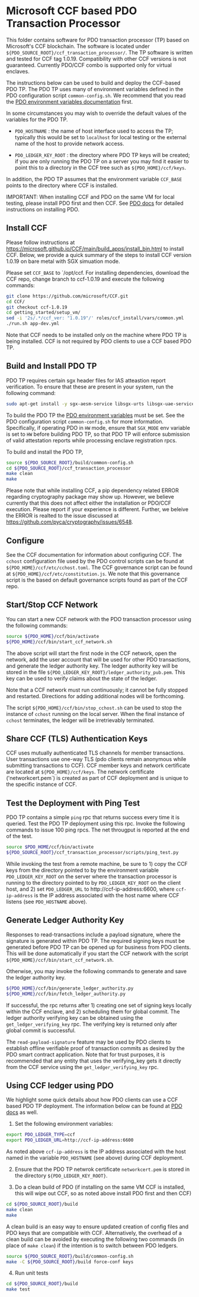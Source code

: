 <!---
Licensed under Creative Commons Attribution 4.0 International License
https://creativecommons.org/licenses/by/4.0/
--->

# Microsoft CCF based PDO Transaction Processor

This folder contains software for PDO transaction processor (TP) based
on Microsoft's CCF blockchain.  The software is located under
`${PDO_SOURCE_ROOT}/ccf_transaction_processor/`. The TP software is
written and tested for CCF tag 1.0.19. Compatibility with other CCF
versions is not guaranteed. Currently PDO/CCF combo is supported
only for virtual enclaves.

The instructions below can be used to build and deploy the CCF-based PDO
TP. The PDO TP uses many of environment variables defined in the PDO
configuration script `common-config.sh`. We recommend that you read the
[PDO environment variables documentation](../docs/environment.md) first.

In some circumstances you may wish to override the default values of the
variables for the PDO TP.

* `PDO_HOSTNAME` : the name of host interface used to access the TP;
typically this would be set to `localhost` for local testing or the
external name of the host to provide network access.

* `PDO_LEDGER_KEY_ROOT` : the directory where PDO TP keys will be
created; if you are only running the PDO TP on a server you may find it
easier to point this to a directory in the CCF tree such as
`${PDO_HOME}/ccf/keys`.

In addition, the PDO TP assumes that the environment variable `CCF_BASE`
points to the directory where CCF is installed.

IMPORTANT: When installing CCF and PDO on the same VM for local testing,
please install PDO first and then CCF. See [PDO docs](../docs) for
detailed instructions on installing PDO.

## Install CCF

Please follow instructions at https://microsoft.github.io/CCF/main/build_apps/install_bin.html to install CCF. Below, we provide a quick summary of the steps  to install CCF version 1.0.19 on bare metal with SGX simuation mode.

Please set `CCF_BASE` to `/opt/ccf. For installing dependencies, download the CCF repo, change branch to ccf-1.0.19 and execute the following commands:

```bash
git clone https://github.com/microsoft/CCF.git
cd CCF/
git checkout ccf-1.0.19
cd getting_started/setup_vm/
sed -i '2s/.*/ccf_ver: "1.0.19"/' roles/ccf_install/vars/common.yml
./run.sh app-dev.yml
```
Note that CCF needs to be installed only on the machine where PDO TP
is being installed. CCF is not required by PDO clients to use a CCF based PDO TP.

## Build and Install PDO TP

PDO TP requires certain sgx header files for IAS atteastion report verification. To ensure that these are present in your system, run the
following command:

```bash
sudo apt-get install -y sgx-aesm-service libsgx-urts libsgx-uae-service
```

To build the PDO TP the [PDO environment variables](../docs/environment.md)
must be set. See the PDO configuration script `common-config.sh` for
more information. Specifically, if operating PDO in `HW` mode, ensure that `SGX_MODE`
env variable is set to `HW` before building PDO TP, so that PDO TP will enforce
submission of valid attestation reports while processing enclave registration rpcs.

To build and install the PDO TP,
```bash
source ${PDO_SOURCE_ROOT}/build/common-config.sh
cd ${PDO_SOURCE_ROOT}/ccf_transaction_processor
make clean
make
```

Please note that while installing CCF, a pip dependency  related ERROR regarding  cryptography package may show up. However, we believe currently that this does not affect either the installation or PDO/CCF execution. Please report if your experience is different. Further, we beleive the ERROR is realted to the issue discussed at https://github.com/pyca/cryptography/issues/6548.

## Configure

See the CCF documentation for information about configuring CCF. The
`cchost` configuration file used by the PDO control scripts can be found
at `${PDO_HOME}/ccf/etc/cchost.toml`. The CCF governance script can be
found at `${PDO_HOME}/ccf/etc/constitution.js`. We note that this governance script is
the based on default governance scripts found as part of the CCF repo.

## Start/Stop CCF Network

You can start a new CCF network with the PDO transaction processor using
the following commands:

```bash
source ${PDO_HOME}/ccf/bin/activate
${PDO_HOME}/ccf/bin/start_ccf_network.sh
```

The above script will start the first node in the CCF network, open the network,
add the user account that will be used for other PDO transactions, and generate
the ledger authority key. The ledger authority key will be stored in the
file `${PDO_LEDGER_KEY_ROOT}/ledger_authority_pub.pem`. This key can be
used to verify claims about the state of the ledger.

Note that a CCF network must run continuously; it cannot be fully
stopped and restarted. Directions for adding additional nodes will be
forthcoming.

The script `${PDO_HOME}/ccf/bin/stop_cchost.sh` can be used to stop the
instance of `cchost` running on the local server. When the final instance
of `cchost` terminates, the ledger will be irretrievably terminated.

## Share CCF (TLS) Authentication Keys

CCF uses mutually authenticated TLS channels for member transactions. User transactions
use one-way TLS (pdo clients remain anonymous while submitting transactions to CCF). CCF
member keys and network certificate are located at `${PDO_HOME}/ccf/keys`. The network certificate ('networkcert.pem`) is created as part of CCF deployment and is unique to the specific instance of CCF.

## Test the Deployment with Ping Test

PDO TP contains a simple `ping` rpc that returns success every time it
is queried. Test the PDO TP deployment using this rpc. Invoke the
following commands to issue 100 ping rpcs. The net througput is reported
at the end of the test.

```bash
source $PDO_HOME/ccf/bin/activate
${PDO_SOURCE_ROOT}/ccf_transaction_processor/scripts/ping_test.py
```

While invoking the test from a remote machine, be sure to 1) copy the
CCF keys from the directory pointed to by the environment variable
`PDO_LEDGER_KEY_ROOT` on the server where the transaction processor is
running to the directory pointed to by `PDO_LEDGER_KEY_ROOT` on the
client host, and 2) set `PDO_LEDGER_URL` to http://ccf-ip-address:6600,
where `ccf-ip-address` is the IP address associated with the host name
where CCF listens (see `PDO_HOSTNAME` above).

## Generate Ledger Authority Key

Responses to read-transactions include a payload signature, where the
signature is generated within PDO TP.  The required signing keys must be
generated before PDO TP can be opened up for business from PDO
clients. This will be done automatically if you start the CCF network
with the script `${PDO_HOME}/ccf/bin/start_ccf_network.sh`.

Otherwise, you may invoke the following commands to generate and save
the ledger authority key.

```bash
${PDO_HOME}/ccf/bin/generate_ledger_authority.py
${PDO_HOME}/ccf/bin/fetch_ledger_authority.py
```

If successful, the rpc returns after 1) creating one set of signing keys
locally within the CCF enclave, and 2) scheduling them for global
commit. The ledger authority verifying key can be obtained using the
`get_ledger_verifying_key` rpc. The verifying key is returned only after
global commit is successful.

The `read-payload-signature` feature may be used by PDO clients to
establish offline verifiable proof of transaction commits as desired by
the PDO smart contract application. Note that for trust purposes, it is
recommended that any entity that uses the verifying_key gets it directly
from the CCF service using the `get_ledger_verifying_key` rpc.

## Using CCF ledger using PDO

We highlight some quick details about how PDO clients can use a CCF
based PDO TP deployment. The information below can be found at
[PDO docs](../docs) as well.

1. Set the following environment variables:

```bash
export PDO_LEDGER_TYPE=ccf
export PDO_LEDGER_URL=http://ccf-ip-address:6600
```

As noted above `ccf-ip-address` is the IP address associated with the
host named in the variable `PDO_HOSTNAME` (see above) during CCF
deployment.

2. Ensure that the PDO TP netwrok certificate `networkcert.pem` is stored in the directory
`${PDO_LEDGER_KEY_ROOT}`.

3. Do a clean build of PDO (if installing on the same VM CCF is
installed, this will wipe out CCF, so as noted above install PDO first
and then CCF)

```bash
cd ${PDO_SOURCE_ROOT}/build
make clean
make
```

A clean build is an easy way to ensure updated creation of config files
and PDO keys that are compatible with CCF. Alternatively, the overhead of a clean build
can be avoided by executing the following two commands (in place of `make clean`) if
the intention is to switch between PDO ledgers.

```bash
source ${PDO_SOURCE_ROOT}/build/common-config.sh
make -C ${PDO_SOURCE_ROOT}/build force-conf keys
```

4. Run unit tests
```bash
cd ${PDO_SOURCE_ROOT}/build
make test
```
